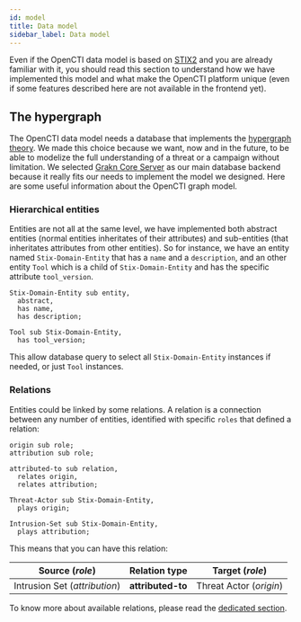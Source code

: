 ```yaml
---
id: model
title: Data model
sidebar_label: Data model
---
```


Even if the OpenCTI data model is based on [STIX2](https://oasis-open.github.io/cti-documentation/stix/intro) and you are already familiar with it, you should read this section to understand how we have implemented this model and what make the OpenCTI platform unique (even if some features described here are not available in the frontend yet).

## The hypergraph

The OpenCTI data model needs a database that implements the [hypergraph theory](https://en.wikipedia.org/wiki/Hypergraph). We made this choice because we want, now and in the future, to be able to modelize the full understanding of a threat or a campaign without limitation. We selected [Grakn Core Server](http://grakn.ai) as our main database backend because it really fits our needs to implement the model we designed. Here are some useful information about the OpenCTI graph model.

### Hierarchical entities

Entities are not all at the same level, we have implemented both abstract entities (normal entities inheritates of their attributes) and sub-entities (that inheritates attributes from other entities). So for instance, we have an entity named `Stix-Domain-Entity` that has a `name` and a `description`, and an other entity `Tool` which is a child of `Stix-Domain-Entity` and has the specific attribute `tool_version`.

```
Stix-Domain-Entity sub entity,
  abstract,
  has name,
  has description;
```

```
Tool sub Stix-Domain-Entity,
  has tool_version;
```

This allow database query to select all `Stix-Domain-Entity` instances if needed, or just `Tool` instances.

### Relations

Entities could be linked by some relations. A relation is a connection between any number of entities, identified with specific `roles` that defined a relation:

```
origin sub role;
attribution sub role;

attributed-to sub relation,
  relates origin,
  relates attribution;

Threat-Actor sub Stix-Domain-Entity,
  plays origin;

Intrusion-Set sub Stix-Domain-Entity,
  plays attribution;
```

This means that you can have this relation:

| Source (*role*)                 | Relation type        | Target (*role*)                       |
| ------------------------------- | -------------------- | ------------------------------------- |
| Intrusion Set (*attribution*)   | **attributed-to**    | Threat Actor (*origin*)               |

To know more about available relations, please read the [dedicated section](../reference/relations).

### 




